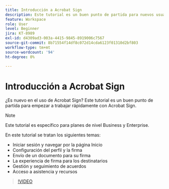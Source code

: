 ```yaml
---
title: Introducción a Acrobat Sign
description: Este tutorial es un buen punto de partida para nuevos usuarios en Acrobat Sign
feature: Workspace
role: User
level: Beginner
jira: KT-8989
exl-id: d4309ad3-003a-4415-9845-8919006c7567
source-git-commit: 8b71554f14df8c072d14cda6123f01310d2bf803
workflow-type: tm+mt
source-wordcount: '94'
ht-degree: 0%

---
```


# Introducción a Acrobat Sign

¿Es nuevo en el uso de Acrobat Sign? Este tutorial es un buen punto de partida para empezar a trabajar rápidamente con Acrobat Sign.

>[!NOTE]
>
>Este tutorial es específico para planes de nivel Business y Enterprise.

En este tutorial se tratan los siguientes temas:

* Iniciar sesión y navegar por la página Inicio
* Configuración del perfil y la firma
* Envío de un documento para su firma
* La experiencia de firma para los destinatarios
* Gestión y seguimiento de acuerdos
* Acceso a asistencia y recursos

>[!VIDEO](https://video.tv.adobe.com/v/3454386?quality=12&learn=on&hidetitle=true&captions=spa)
